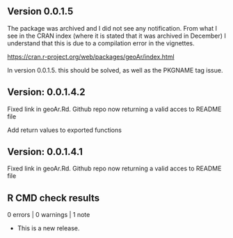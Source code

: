 ## Version 0.0.1.5

The package was archived and I did not see any notification. From what I see in the CRAN index (where it is stated that it was archived in December) I understand that this is due to a compilation error in the vignettes. 

https://cran.r-project.org/web/packages/geoAr/index.html

In version 0.0.1.5. this should be solved, as well as the PKGNAME tag issue. 


## Version: 0.0.1.4.2

Fixed link in geoAr.Rd. Github repo now returning a valid acces to README file

Add return values to exported functions

## Version: 0.0.1.4.1

Fixed link in geoAr.Rd. Github repo now returning a valid acces to README file


## R CMD check results

0 errors | 0 warnings | 1 note

* This is a new release.
